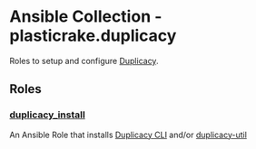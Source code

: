 # Ansible Collection - plasticrake.duplicacy

Roles to setup and configure [Duplicacy](https://github.com/gilbertchen/duplicacy).

## Roles

### [duplicacy_install](https://github.com/plasticrake/ansible-collection-duplicacy/blob/master/roles/duplicacy_install/README.md)

An Ansible Role that installs [Duplicacy CLI](https://github.com/gilbertchen/duplicacy) and/or [duplicacy-util](https://github.com/jeffaco/duplicacy-util)
